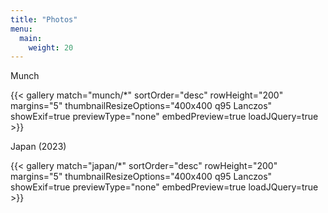 ```yaml
---
title: "Photos"
menu:
  main:
    weight: 20
---
```


Munch

{{< gallery match="munch/*" sortOrder="desc" rowHeight="200" margins="5" thumbnailResizeOptions="400x400 q95 Lanczos" showExif=true previewType="none" embedPreview=true loadJQuery=true >}}

Japan (2023)

{{< gallery match="japan/*" sortOrder="desc" rowHeight="200" margins="5" thumbnailResizeOptions="400x400 q95 Lanczos" showExif=true previewType="none" embedPreview=true loadJQuery=true >}}